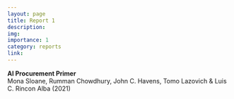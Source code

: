 ```yaml
---
layout: page
title: Report 1
description: 
img: 
importance: 1
category: reports
link: 
---
```


**AI Procurement Primer**  
Mona Sloane, Rumman Chowdhury, John C. Havens,  Tomo Lazovich & Luis C. Rincon Alba (2021)    

